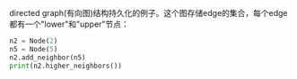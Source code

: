 directed graph(有向图)结构持久化的例子。这个图存储edge的集合，每个edge都有一个"lower"和"upper"节点：

```python
n2 = Node(2)
n5 = Node(5)
n2.add_neighbor(n5)
print(n2.higher_neighbors())
```